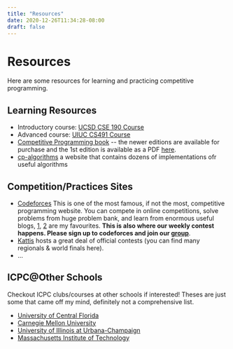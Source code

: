 ```yaml
---
title: "Resources"
date: 2020-12-26T11:34:28-08:00
draft: false
---
```


# Resources

Here are some resources for learning and practicing competitive programming.

## Learning Resources
- Introductory course: [UCSD CSE 190 Course](https://shangjingbo1226.github.io/2020-winter-CSE190-CAP)
- Advanced course: [UIUC CS491 Course](https://pages.github-dev.cs.illinois.edu/sig-icpc/cs491-wf/syllabus/)
- [Competitive Programming book](https://cpbook.net/) -- the newer editions are
  available for purchase and the 1st edition is available as a PDF 
  [here](https://www.comp.nus.edu.sg/~stevenha/myteaching/competitive_programming/cp1.pdf).
- [cp-algorithms](https://cp-algorithms.com/) a website that contains dozens of implementations ofr useful algorithms

## Competition/Practices Sites
- [Codeforces](https://codeforces.com) This is one of the most famous, if not the most, competitive programming website.
  You can compete in online competitions, solve problems from huge problem bank, and learn from enormous useful blogs,
  [1](https://codeforces.com/blog/entry/57282), [2](https://codeforces.com/blog/entry/55274) are my favourites. 
  **This is also where our weekly contest happens. Please sign up to codeforces and join our [group](https://codeforces.com/group/GkFqAQKeYR/)**.
- [Kattis](https://open.kattis.com) hosts a great deal of official contests (you can find many regionals & world finals here).
- ...

## ICPC@Other Schools
Checkout ICPC clubs/courses at other schools if interested! Theses are just some that came off my mind,
definitely not a comprehensive list.
- [University of Central Florida](https://www.ucfprogrammingteam.org/index.php)
- [Carnegie Mellon University](https://contest.cs.cmu.edu/295/s22/)
- [University of Illinois at Urbana-Champaign](https://icpc.cs.illinois.edu/ipl.html)
- [Massachusetts Institute of Technology](http://web.mit.edu/acmicpc/www/2021/index.html)
